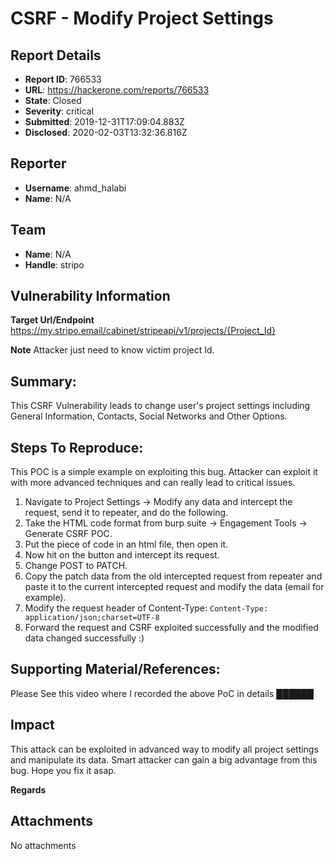 # CSRF - Modify Project Settings

## Report Details
- **Report ID**: 766533
- **URL**: https://hackerone.com/reports/766533
- **State**: Closed
- **Severity**: critical
- **Submitted**: 2019-12-31T17:09:04.883Z
- **Disclosed**: 2020-02-03T13:32:36.816Z

## Reporter
- **Username**: ahmd_halabi
- **Name**: N/A

## Team
- **Name**: N/A
- **Handle**: stripo

## Vulnerability Information
**Target Url/Endpoint**
https://my.stripo.email/cabinet/stripeapi/v1/projects/{Project_Id}

**Note**
Attacker just need to know victim project Id.

## Summary:
This CSRF Vulnerability leads to change user's project settings including General Information, Contacts, Social Networks and Other Options.

## Steps To Reproduce:
This POC is a simple example on exploiting this bug. Attacker can exploit it with more advanced techniques and can really lead to critical issues.
1. Navigate to Project Settings -> Modify any data and intercept the request, send it to repeater, and do the following.
2. Take the HTML code format from burp suite -> Engagement Tools -> Generate CSRF POC.
3. Put the piece of code in an html file, then open it.
4. Now hit on the button and intercept its request.
5. Change POST to PATCH.
6. Copy the patch data from the old intercepted request from repeater and paste it to the current intercepted request and modify the data (email for example).
7. Modify the request header of Content-Type: `Content-Type: application/json;charset=UTF-8`
8. Forward the request and CSRF exploited successfully and the modified data changed successfully  :)

## Supporting Material/References:
Please See this video where I recorded the above PoC in details
██████

## Impact

This attack can be exploited in advanced way to modify all project settings and manipulate its data. Smart attacker can gain a big advantage from this bug. Hope you fix it asap.

**Regards**

## Attachments
No attachments
